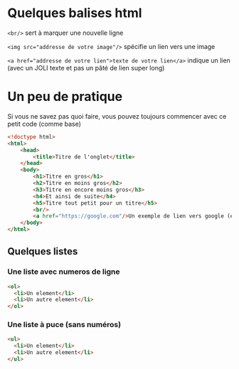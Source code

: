 # Quelques balises html

`<br/>` sert à marquer une nouvelle ligne

`<img src="addresse de votre image"/>` spécifie un lien vers une image

`<a href="addresse de votre lien">texte de votre lien</a>` indique un lien (avec un JOLI texte et pas un pâté de lien super long)

# Un peu de pratique
Si vous ne savez pas quoi faire, vous pouvez toujours commencer avec ce petit code (comme base)
```html
<!doctype html>
<html>
	<head>
		<title>Titre de l'onglet</title>
	</head>
	<body>
		<h1>Titre en gros</h1>
		<h2>Titre en moins gros</h2>
		<h3>Titre en encore moins gros</h3>
		<h4>Et ainsi de suite</h4>
		<h5>Titre tout petit pour un titre</h5>
		<br/>
		<a href="https://google.com"/>Un exemple de lien vers google (et non, je n'ai pas d'actions de chez google !)</a>
	</body>
</html>
```

## Quelques listes
### Une liste avec numeros de ligne
```html
<ol>
  <li>Un element</li>
  <li>Un autre element</li>
</ol>
```

### Une liste à puce (sans numéros)
```html
<ul>
  <li>Un element</li>
  <li>Un autre element</li>
</ul>
```

